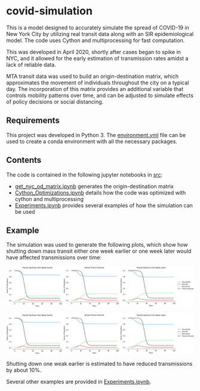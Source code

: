 # covid-simulation
This is a model designed to accurately simulate the spread of COVID-19 in New York City by utilizing real transit data along with an SIR epidemiological model.  The code uses Cython and multiprocessing for fast computation.

This was developed in April 2020, shortly after cases began to spike in NYC, and it allowed for the early estimation of transmission rates amidst a lack of reliable data.

MTA transit data was used to build an origin-destination matrix, which approximates the movement of individuals throughout the city on a typical day. The incorporation of this matrix provides an additional variable that controls mobility patterns over time, and can be adjusted to simulate effects of policy decisions or social distancing. 


## Requirements
This project was developed in Python 3. The [environment.yml](https://github.com/rb2540/covid-simulation/blob/main/src/environment.yml) file can be used to create a conda environment with all the necessary packages.


## Contents
The code is contained in the following jupyter notebooks in [src](https://github.com/rb2540/covid-simulation/tree/main/src):
* [get_nyc_od_matrix.ipynb](https://github.com/rb2540/covid-simulation/blob/main/src/get_nyc_od_matrix.ipynb) generates the origin-destination matrix
* [Cython_Optimizations.ipynb](https://github.com/rb2540/covid-simulation/blob/main/src/Cython_Optimizations.ipynb) details how the code was optimized with cython and multiprocessing
* [Experiments.ipynb](https://github.com/rb2540/covid-simulation/blob/main/src/Experiments.ipynb) provides several examples of how the simulation can be used


## Example
The simulation was used to generate the following plots, which show how shutting down mass transit either one week earlier or one week later would have affected transmissions over time:

![Transit Decline Timing](https://github.com/rb2540/covid-simulation/blob/gh-pages/figures/TransitTimingDeclinesPlots.jpg)

<p align="left">
    <img src="figures/TransitTimingDeclinesPlots.jpg" width="600">
</p>

Shutting down one weak earlier is estimated to have reduced transmissions by about 10%.

Several other examples are provided in [Experiments.ipynb](https://github.com/rb2540/covid-simulation/blob/main/src/Experiments.ipynb). 

